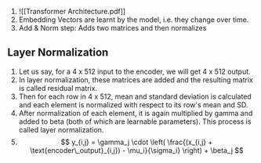 1. ![[Transformer Architecture.pdf]]
2. Embedding Vectors are learnt by the model, i.e. they change over time.
3. Add & Norm step: Adds two matrices and then normalizes
## Layer Normalization

1. Let us say, for a 4 x 512 input to the encoder, we will get 4 x 512 output.
2. In layer normalization, these matrices are added and the resulting matrix is called residual matrix.
3. Then for each row in 4 x 512, mean and standard deviation is calculated and each element is normalized with respect to its row's mean and SD.
4. After normalization of each element, it is again multiplied by gamma and added to beta (both of which are learnable parameters). This process is called layer normalization.
5. $$
y_{i,j} = \gamma_j \cdot \left( \frac{(x_{i,j} + \text{encoder\_output}_{i,j}) - \mu_i}{\sigma_i} \right) + \beta_j
$$
